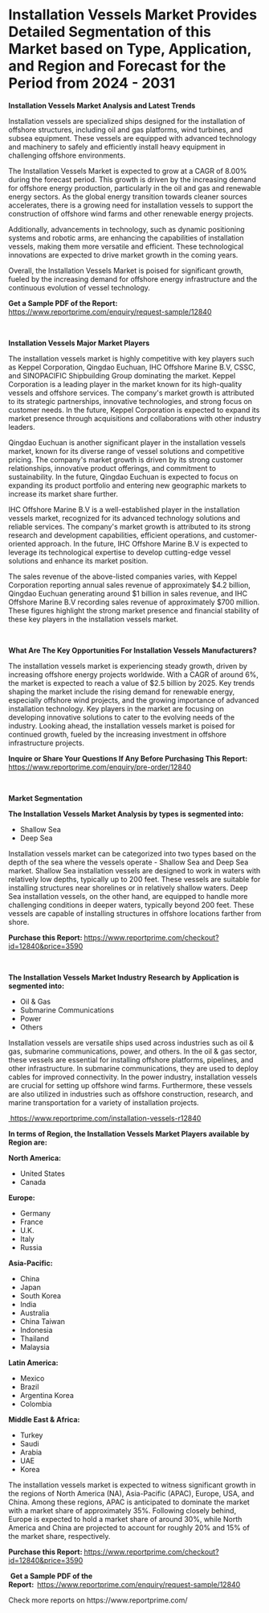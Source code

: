 <p><h1>Installation Vessels Market Provides Detailed Segmentation of this Market based on Type, Application, and Region and Forecast for the Period from 2024 - 2031</h1></p><p><strong>Installation Vessels Market Analysis and Latest Trends</strong></p>
<p><p>Installation vessels are specialized ships designed for the installation of offshore structures, including oil and gas platforms, wind turbines, and subsea equipment. These vessels are equipped with advanced technology and machinery to safely and efficiently install heavy equipment in challenging offshore environments.</p><p>The Installation Vessels Market is expected to grow at a CAGR of 8.00% during the forecast period. This growth is driven by the increasing demand for offshore energy production, particularly in the oil and gas and renewable energy sectors. As the global energy transition towards cleaner sources accelerates, there is a growing need for installation vessels to support the construction of offshore wind farms and other renewable energy projects.</p><p>Additionally, advancements in technology, such as dynamic positioning systems and robotic arms, are enhancing the capabilities of installation vessels, making them more versatile and efficient. These technological innovations are expected to drive market growth in the coming years.</p><p>Overall, the Installation Vessels Market is poised for significant growth, fueled by the increasing demand for offshore energy infrastructure and the continuous evolution of vessel technology.</p></p>
<p><strong>Get a Sample PDF of the Report:&nbsp;</strong> <a href="https://www.reportprime.com/enquiry/request-sample/12840">https://www.reportprime.com/enquiry/request-sample/12840</a></p>
<p>&nbsp;</p>
<p><strong>Installation Vessels Major Market Players</strong></p>
<p><p>The installation vessels market is highly competitive with key players such as Keppel Corporation, Qingdao Euchuan, IHC Offshore Marine B.V, CSSC, and SINOPACIFIC Shipbuilding Group dominating the market. Keppel Corporation is a leading player in the market known for its high-quality vessels and offshore services. The company's market growth is attributed to its strategic partnerships, innovative technologies, and strong focus on customer needs. In the future, Keppel Corporation is expected to expand its market presence through acquisitions and collaborations with other industry leaders.</p><p>Qingdao Euchuan is another significant player in the installation vessels market, known for its diverse range of vessel solutions and competitive pricing. The company's market growth is driven by its strong customer relationships, innovative product offerings, and commitment to sustainability. In the future, Qingdao Euchuan is expected to focus on expanding its product portfolio and entering new geographic markets to increase its market share further.</p><p>IHC Offshore Marine B.V is a well-established player in the installation vessels market, recognized for its advanced technology solutions and reliable services. The company's market growth is attributed to its strong research and development capabilities, efficient operations, and customer-oriented approach. In the future, IHC Offshore Marine B.V is expected to leverage its technological expertise to develop cutting-edge vessel solutions and enhance its market position.</p><p>The sales revenue of the above-listed companies varies, with Keppel Corporation reporting annual sales revenue of approximately $4.2 billion, Qingdao Euchuan generating around $1 billion in sales revenue, and IHC Offshore Marine B.V recording sales revenue of approximately $700 million. These figures highlight the strong market presence and financial stability of these key players in the installation vessels market.</p></p>
<p>&nbsp;</p>
<p><strong>What Are The Key Opportunities For Installation Vessels Manufacturers?</strong></p>
<p><p>The installation vessels market is experiencing steady growth, driven by increasing offshore energy projects worldwide. With a CAGR of around 6%, the market is expected to reach a value of $2.5 billion by 2025. Key trends shaping the market include the rising demand for renewable energy, especially offshore wind projects, and the growing importance of advanced installation technology. Key players in the market are focusing on developing innovative solutions to cater to the evolving needs of the industry. Looking ahead, the installation vessels market is poised for continued growth, fueled by the increasing investment in offshore infrastructure projects.</p></p>
<p><strong>Inquire or Share Your Questions If Any Before Purchasing This Report:</strong> <a href="https://www.reportprime.com/enquiry/pre-order/12840">https://www.reportprime.com/enquiry/pre-order/12840</a></p>
<p>&nbsp;</p>
<p><strong>Market Segmentation</strong></p>
<p><strong>The Installation Vessels Market Analysis by types is segmented into:</strong></p>
<p><ul><li>Shallow Sea</li><li>Deep Sea</li></ul></p>
<p><p>Installation vessels market can be categorized into two types based on the depth of the sea where the vessels operate - Shallow Sea and Deep Sea market. Shallow Sea installation vessels are designed to work in waters with relatively low depths, typically up to 200 feet. These vessels are suitable for installing structures near shorelines or in relatively shallow waters. Deep Sea installation vessels, on the other hand, are equipped to handle more challenging conditions in deeper waters, typically beyond 200 feet. These vessels are capable of installing structures in offshore locations farther from shore.</p></p>
<p><strong>Purchase this Report:&nbsp;</strong><a href="https://www.reportprime.com/checkout?id=12840&price=3590">https://www.reportprime.com/checkout?id=12840&price=3590</a></p>
<p>&nbsp;</p>
<p><strong>The Installation Vessels Market Industry Research by Application is segmented into:</strong></p>
<p><ul><li>Oil & Gas</li><li>Submarine Communications</li><li>Power</li><li>Others</li></ul></p>
<p><p>Installation vessels are versatile ships used across industries such as oil & gas, submarine communications, power, and others. In the oil & gas sector, these vessels are essential for installing offshore platforms, pipelines, and other infrastructure. In submarine communications, they are used to deploy cables for improved connectivity. In the power industry, installation vessels are crucial for setting up offshore wind farms. Furthermore, these vessels are also utilized in industries such as offshore construction, research, and marine transportation for a variety of installation projects.</p></p>
<p><a href="https://www.reportprime.com/installation-vessels-r12840">&nbsp;https://www.reportprime.com/installation-vessels-r12840</a></p>
<p><strong>In terms of Region, the Installation Vessels Market Players available by Region are:</strong></p>
<p>
    <p> <strong> North America: </strong>
        <ul>
            <li>United States</li>
            <li>Canada</li>
        </ul>
        </p> 
    <p> <strong> Europe: </strong>
        <ul>
            <li>Germany</li>
            <li>France</li>
            <li>U.K.</li>
            <li>Italy</li>
            <li>Russia</li>
        </ul>
        </p> 
    <p> <strong> Asia-Pacific: </strong>
        <ul>
            <li>China</li>
            <li>Japan</li>
            <li>South Korea</li>
            <li>India</li>
            <li>Australia</li>
            <li>China Taiwan</li>
            <li>Indonesia</li>
            <li>Thailand</li>
            <li>Malaysia</li>
        </ul>
        </p> 
    <p> <strong> Latin America: </strong>
        <ul>
            <li>Mexico</li>
            <li>Brazil</li>
            <li>Argentina Korea</li>
            <li>Colombia</li>
        </ul>
        </p> 
    <p> <strong> Middle East & Africa: </strong>
        <ul>
            <li>Turkey</li>
            <li>Saudi</li>
            <li>Arabia</li>
            <li>UAE</li>
            <li>Korea</li>
        </ul>
    </p>
    </p>
<p><p>The installation vessels market is expected to witness significant growth in the regions of North America (NA), Asia-Pacific (APAC), Europe, USA, and China. Among these regions, APAC is anticipated to dominate the market with a market share of approximately 35%. Following closely behind, Europe is expected to hold a market share of around 30%, while North America and China are projected to account for roughly 20% and 15% of the market share, respectively.</p></p>
<p><strong>Purchase this Report: </strong><a href="https://www.reportprime.com/checkout?id=12840&price=3590">https://www.reportprime.com/checkout?id=12840&price=3590</a></p>
<p>&nbsp;<strong>Get a Sample PDF of the Report:&nbsp;&nbsp;</strong><a href="https://www.reportprime.com/enquiry/request-sample/12840">https://www.reportprime.com/enquiry/request-sample/12840</a></p>
<p><strong></strong></p>
<p>Check more reports on https://www.reportprime.com/</p>